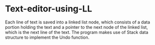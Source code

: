 # Text-editor-using-LL

Each line of text is saved into a linked list node, which consists of a data portion holding the text and a pointer to the next node of the linked list, which is the next line of the text. The program makes use of Stack data structure to implement the Undo function.
